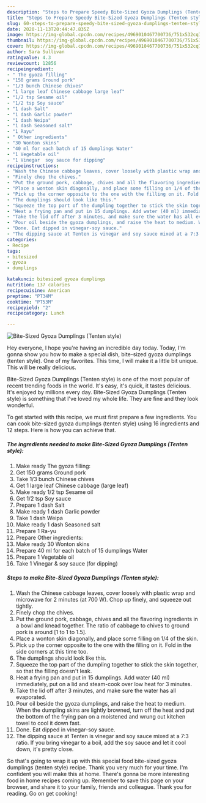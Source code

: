 ```yaml
---
description: "Steps to Prepare Speedy Bite-Sized Gyoza Dumplings (Tenten style)"
title: "Steps to Prepare Speedy Bite-Sized Gyoza Dumplings (Tenten style)"
slug: 60-steps-to-prepare-speedy-bite-sized-gyoza-dumplings-tenten-style
date: 2020-11-13T20:44:47.835Z
image: https://img-global.cpcdn.com/recipes/4969010467700736/751x532cq70/bite-sized-gyoza-dumplings-tenten-style-recipe-main-photo.jpg
thumbnail: https://img-global.cpcdn.com/recipes/4969010467700736/751x532cq70/bite-sized-gyoza-dumplings-tenten-style-recipe-main-photo.jpg
cover: https://img-global.cpcdn.com/recipes/4969010467700736/751x532cq70/bite-sized-gyoza-dumplings-tenten-style-recipe-main-photo.jpg
author: Sara Sullivan
ratingvalue: 4.3
reviewcount: 12856
recipeingredient:
- " The gyoza filling"
- "150 grams Ground pork"
- "1/3 bunch Chinese chives"
- "1 large leaf Chinese cabbage large leaf"
- "1/2 tsp Sesame oil"
- "1/2 tsp Soy sauce"
- "1 dash Salt"
- "1 dash Garlic powder"
- "1 dash Weipa"
- "1 dash Seasoned salt"
- "1 Rayu"
- " Other ingredients"
- "30 Wonton skins"
- "40 ml for each batch of 15 dumplings Water"
- "1 Vegetable oil"
- "1 Vinegar  soy sauce for dipping"
recipeinstructions:
- "Wash the Chinese cabbage leaves, cover loosely with plastic wrap and microwave for 2 minutes (at 700 W). Chop up finely, and squeeze out tightly."
- "Finely chop the chives."
- "Put the ground pork, cabbage, chives and all the flavoring ingredients in a bowl and knead together. The ratio of cabbage to chives to ground pork is around [1 to 1 to 1.5]."
- "Place a wonton skin diagonally, and place some filling on 1/4 of the skin."
- "Pick up the corner opposite to the one with the filling on it. Fold in the side corners at this time too."
- "The dumplings should look like this."
- "Squeeze the top part of the dumpling together to stick the skin together, so that the filling doesn&#39;t leak."
- "Heat a frying pan and put in 15 dumplings. Add water (40 ml) immediately, put on a lid and steam-cook over low heat for 3 minutes."
- "Take the lid off after 3 minutes, and make sure the water has all evaporated."
- "Pour oil beside the gyoza dumplings, and raise the heat to medium. When the dumpling skins are lightly browned, turn off the heat and put the bottom of the frying pan on a moistened and wrung out kitchen towel to cool it down fast."
- "Done. Eat dipped in vinegar-soy sauce."
- "The dipping sauce at Tenten is vinegar and soy sauce mixed at a 7:3 ratio. If you bring vinegar to a boil, add the soy sauce and let it cool down, it&#39;s pretty close."
categories:
- Recipe
tags:
- bitesized
- gyoza
- dumplings

katakunci: bitesized gyoza dumplings 
nutrition: 137 calories
recipecuisine: American
preptime: "PT34M"
cooktime: "PT53M"
recipeyield: "2"
recipecategory: Lunch

---
```



![Bite-Sized Gyoza Dumplings (Tenten style)](https://img-global.cpcdn.com/recipes/4969010467700736/751x532cq70/bite-sized-gyoza-dumplings-tenten-style-recipe-main-photo.jpg)

Hey everyone, I hope you're having an incredible day today. Today, I'm gonna show you how to make a special dish, bite-sized gyoza dumplings (tenten style). One of my favorites. This time, I will make it a little bit unique. This will be really delicious.

Bite-Sized Gyoza Dumplings (Tenten style) is one of the most popular of recent trending foods in the world. It's easy, it's quick, it tastes delicious. It's enjoyed by millions every day. Bite-Sized Gyoza Dumplings (Tenten style) is something that I've loved my whole life. They are fine and they look wonderful.




To get started with this recipe, we must first prepare a few ingredients. You can cook bite-sized gyoza dumplings (tenten style) using 16 ingredients and 12 steps. Here is how you can achieve that.

<!--inarticleads1-->

##### The ingredients needed to make Bite-Sized Gyoza Dumplings (Tenten style):

1. Make ready  The gyoza filling:
1. Get 150 grams Ground pork
1. Take 1/3 bunch Chinese chives
1. Get 1 large leaf Chinese cabbage (large leaf)
1. Make ready 1/2 tsp Sesame oil
1. Get 1/2 tsp Soy sauce
1. Prepare 1 dash Salt
1. Make ready 1 dash Garlic powder
1. Take 1 dash Weipa
1. Make ready 1 dash Seasoned salt
1. Prepare 1 Ra-yu
1. Prepare  Other ingredients:
1. Make ready 30 Wonton skins
1. Prepare 40 ml for each batch of 15 dumplings Water
1. Prepare 1 Vegetable oil
1. Take 1 Vinegar &amp; soy sauce (for dipping)




<!--inarticleads2-->

##### Steps to make Bite-Sized Gyoza Dumplings (Tenten style):

1. Wash the Chinese cabbage leaves, cover loosely with plastic wrap and microwave for 2 minutes (at 700 W). Chop up finely, and squeeze out tightly.
1. Finely chop the chives.
1. Put the ground pork, cabbage, chives and all the flavoring ingredients in a bowl and knead together. The ratio of cabbage to chives to ground pork is around [1 to 1 to 1.5].
1. Place a wonton skin diagonally, and place some filling on 1/4 of the skin.
1. Pick up the corner opposite to the one with the filling on it. Fold in the side corners at this time too.
1. The dumplings should look like this.
1. Squeeze the top part of the dumpling together to stick the skin together, so that the filling doesn&#39;t leak.
1. Heat a frying pan and put in 15 dumplings. Add water (40 ml) immediately, put on a lid and steam-cook over low heat for 3 minutes.
1. Take the lid off after 3 minutes, and make sure the water has all evaporated.
1. Pour oil beside the gyoza dumplings, and raise the heat to medium. When the dumpling skins are lightly browned, turn off the heat and put the bottom of the frying pan on a moistened and wrung out kitchen towel to cool it down fast.
1. Done. Eat dipped in vinegar-soy sauce.
1. The dipping sauce at Tenten is vinegar and soy sauce mixed at a 7:3 ratio. If you bring vinegar to a boil, add the soy sauce and let it cool down, it&#39;s pretty close.




So that's going to wrap it up with this special food bite-sized gyoza dumplings (tenten style) recipe. Thank you very much for your time. I'm confident you will make this at home. There's gonna be more interesting food in home recipes coming up. Remember to save this page on your browser, and share it to your family, friends and colleague. Thank you for reading. Go on get cooking!
